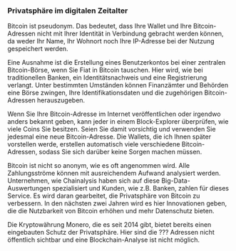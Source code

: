 ### Privatsphäre im digitalen Zeitalter

Bitcoin ist pseudonym. Das bedeutet, dass Ihre Wallet und Ihre Bitcoin-Adressen nicht mit Ihrer Identität in Verbindung gebracht werden können, da weder Ihr Name, Ihr Wohnort noch Ihre IP-Adresse bei der Nutzung gespeichert werden.

Eine Ausnahme ist die Erstellung eines Benutzerkontos bei einer zentralen Bitcoin-Börse, wenn Sie Fiat in Bitcoin tauschen. Hier wird, wie bei traditionellen Banken, ein Identitätsnachweis und eine Registrierung verlangt. Unter bestimmten Umständen können Finanzämter und Behörden eine Börse zwingen, Ihre Identifikationsdaten und die zugehörigen Bitcoin-Adressen herauszugeben.

Wenn Sie Ihre Bitcoin-Adresse im Internet veröffentlichen oder irgendwo anders bekannt geben, kann jeder in einem Block-Explorer überprüfen, wie viele Coins Sie besitzen. Seien Sie damit vorsichtig und verwenden Sie jedesmal eine neue Bitcoin-Adresse. Die Wallets, die ich Ihnen später vorstellen werde, erstellen automatisch viele verschiedene Bitcoin-Adressen, sodass Sie sich darüber keine Sorgen machen müssen.

Bitcoin ist nicht so anonym, wie es oft angenommen wird. Alle Zahlungsströme können mit ausreichendem Aufwand analysiert werden. Unternehmen, wie Chainalysis haben sich auf diese Big-Data-Auswertungen spezialisiert und Kunden, wie z.B. Banken, zahlen für dieses Service. Es wird daran gearbeitet, die Privatsphäre von Bitcoin zu verbessern. In den nächsten zwei Jahren wird es hier Innovationen geben, die die Nutzbarkeit von Bitcoin erhöhen und mehr Datenschutz bieten.

Die Kryptowährung Monero, die es seit 2014 gibt, bietet bereits einen eingebauten Schutz der Privatsphäre. Hier sind die ??? Adressen nicht öffentlich sichtbar und eine Blockchain-Analyse ist nicht möglich.
